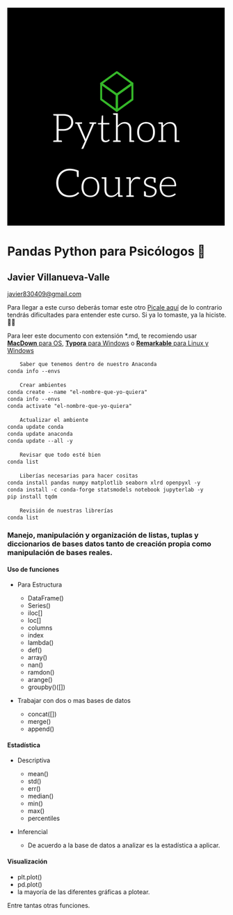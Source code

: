 ![PsyPy](https://github.com/Sivlemx/Intro-Python-DataScience/raw/master/Python%20Course.png)

# Pandas Python para Psicólogos 🐼
## Javier Villanueva-Valle
<javier830409@gmail.com>

Para llegar a este curso deberás tomar este otro [Picale aquí](https://github.com/Sivlemx/Intro-Python-DataScience) de lo contrario tendrás dificultades para entender este curso. Si ya lo tomaste, ya la hiciste. 👍🏼

Para leer este documento con extensión *.md, te recomiendo usar
[**MacDown** para OS](https://macdown.uranusjr.com/), [**Typora** para Windows](https://typora.io/#windows) o [**Remarkable** para Linux y Windows](https://remarkableapp.github.io/linux.html)

~~~
	Saber que tenemos dentro de nuestro Anaconda
conda info --envs

	Crear ambientes
conda create --name "el-nombre-que-yo-quiera"
conda info --envs
conda activate "el-nombre-que-yo-quiera"

	Actualizar el ambiente
conda update conda
conda update anaconda
conda update --all -y

	Revisar que todo esté bien
conda list

	Liberías necesarias para hacer cositas
conda install pandas numpy matplotlib seaborn xlrd openpyxl -y
conda install -c conda-forge statsmodels notebook jupyterlab -y
pip install tqdm

	Revisión de nuestras librerías
conda list
~~~

### Manejo, manipulación y organización de listas, tuplas y diccionarios de bases datos tanto de creación propia como manipulación de bases reales.

#### Uso de funciones
* Para Estructura
	* DataFrame()
	* Series()
	* iloc[]
	* loc[]
	* columns
	* index
	* lambda()
	* def()
	* array()
	* nan()
	* ramdon()
	* arange()
	* groupby()([])

* Trabajar con dos o mas bases de datos
	* concat([])
	* merge()
	* append()

#### Estadística
* Descriptiva
	* mean()
	* std()
	* err()
	* median()
	* min()
	* max()
	* percentiles

* Inferencial
	* De acuerdo a la base de datos a analizar es la estadística a aplicar.

#### Visualización
* plt.plot()
* pd.plot()
* la mayoría de las diferentes gráficas a plotear.

Entre tantas otras funciones.